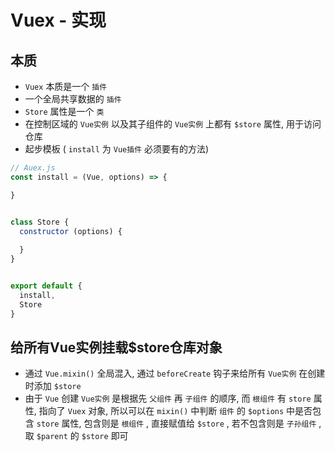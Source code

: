 # Vuex - 实现



## 本质

- `Vuex` 本质是一个 `插件`
- 一个全局共享数据的 `插件`
- `Store` 属性是一个 `类`
- 在控制区域的 `Vue实例` 以及其子组件的 `Vue实例` 上都有 `$store` 属性, 用于访问仓库
- 起步模板 ( `install` 为 `Vue插件` 必须要有的方法)

```js
// Auex.js
const install = (Vue, options) => {

}


class Store {
  constructor (options) {
    
  }
}


export default {
  install,
  Store
}
```



## 给所有Vue实例挂载$store仓库对象

- 通过 `Vue.mixin()` 全局混入, 通过 `beforeCreate` 钩子来给所有 `Vue实例` 在创建时添加 `$store`
- 由于 `Vue` 创建 `Vue实例` 是根据先 `父组件` 再 `子组件` 的顺序, 而 `根组件` 有 `store` 属性, 指向了 `Vuex` 对象, 所以可以在 `mixin()` 中判断 `组件` 的 `$options` 中是否包含 `store` 属性, 包含则是 `根组件` , 直接赋值给 `$store` , 若不包含则是 `子孙组件` , 取 `$parent` 的 `$store` 即可